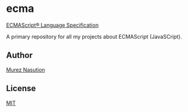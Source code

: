 # ecma
[ECMAScript® Language Specification](https://www.ecma-international.org/publications/standards/Ecma-262.htm)

A primary repository for all my projects about ECMAScript (JavaSCript).

## Author

[Murez Nasution](https://www.facebook.com/murez.nasution)

## License

[MIT](http://opensource.org/licenses/MIT)
